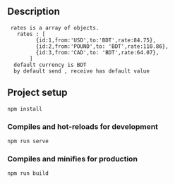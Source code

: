 ## Description
```
 rates is a array of objects. 
   rates : [
         {id:1,from:'USD',to:'BDT',rate:84.75},
         {id:2,from:'POUND',to: 'BDT',rate:110.86},
         {id:3,from:'CAD',to: 'BDT',rate:64.07},
       ]
  default currency is BDT 
  by default send , receive has default value  
```

## Project setup
```
npm install
```

### Compiles and hot-reloads for development
```
npm run serve
```

### Compiles and minifies for production
```
npm run build
```



